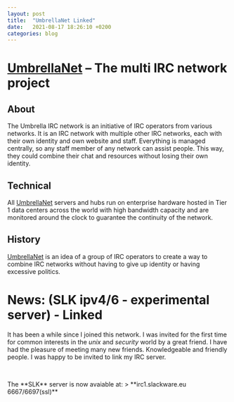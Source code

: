 ```yaml
---
layout: post
title:  "UmbrellaNet Linked"
date:   2021-08-17 18:26:10 +0200
categories: blog 
---
```

# [UmbrellaNet] – The multi IRC network project
## About
The Umbrella IRC network is an initiative of IRC
operators from various networks. It is an IRC
network with multiple other IRC networks, each
with their own identity and own website and staff.
Everything is managed centrally, so any staff
member of any network can assist people. This way,
they could combine their chat and resources
without losing their own identity.
## Technical
All [UmbrellaNet] servers and hubs run on
enterprise hardware hosted in Tier 1 data centers
across the world with high bandwidth capacity and
are monitored around the clock to guarantee the
continuity of the network.
## History
[UmbrellaNet] is an idea of a group of IRC
operators to create a way to combine IRC networks
without having to give up identity or having
excessive politics.
# News: (SLK ipv4/6 - experimental server) - Linked
It has been a while since I joined this network.
I was invited for the first time for common
interests in the *unix* and *security* world by a
great friend. I have had the pleasure of meeting
many new friends. Knowledgeable and friendly people.
I was happy to be invited to link my IRC server.
<p>&nbsp;</p>
The **SLK** server is now avaiable at:
> **irc1.slackware.eu 6667/6697(ssl)**

[UmbrellaNet]: https://umbrellanet.org/

